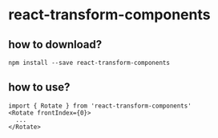 # react-transform-components
## how to download?
```
npm install --save react-transform-components
```
## how to use?
```
import { Rotate } from 'react-transform-components'
<Rotate frontIndex={0}>
  ...
</Rotate>

```
